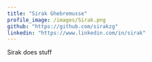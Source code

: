 ```yaml
---
title: "Sirak Ghebremusse"
profile_image: /images/Sirak.png
github: "https://github.com/sirakzg"
linkedin: "https://www.linkedin.com/in/sirak"
---
```


Sirak does stuff
